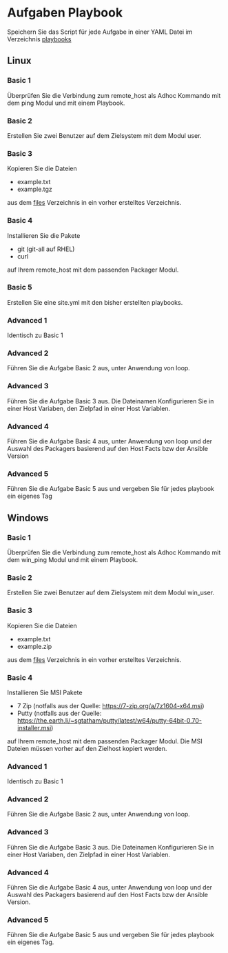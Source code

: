 # Aufgaben Playbook

Speichern Sie das Script für jede Aufgabe in einer YAML Datei im Verzeichnis [playbooks](../playbooks)

## Linux

### Basic 1
Überprüfen Sie die Verbindung zum remote_host als Adhoc Kommando mit dem ping Modul und mit einem Playbook.

### Basic 2
Erstellen Sie zwei Benutzer auf dem Zielsystem mit dem Modul user.

### Basic 3
Kopieren Sie die Dateien

- example.txt
- example.tgz

aus dem [files](../files) Verzeichnis in ein vorher erstelltes Verzeichnis.

### Basic 4
Installieren Sie die Pakete

- git (git-all auf RHEL)
- curl

auf Ihrem remote_host mit dem passenden Packager Modul.

### Basic 5
Erstellen Sie eine site.yml mit den bisher erstellten playbooks.

### Advanced 1
Identisch zu Basic 1

### Advanced 2
Führen Sie die Aufgabe Basic 2 aus, unter Anwendung von loop.

### Advanced 3
Führen Sie die Aufgabe Basic 3 aus. Die Dateinamen Konfigurieren Sie in einer Host Variaben, den Zielpfad in einer Host Variablen.

### Advanced 4
Führen Sie die Aufgabe Basic 4 aus, unter Anwendung von loop und der Auswahl des
Packagers basierend auf den Host Facts bzw der Ansible Version

### Advanced 5
Führen Sie die Aufgabe Basic 5 aus und vergeben Sie für jedes playbook ein eigenes Tag

## Windows

### Basic 1
Überprüfen Sie die Verbindung zum remote_host als Adhoc Kommando mit dem win_ping Modul und mit einem Playbook.

### Basic 2
Erstellen Sie zwei Benutzer auf dem Zielsystem mit dem Modul win_user.

### Basic 3
Kopieren Sie die Dateien

- example.txt
- example.zip

aus dem [files](../files) Verzeichnis in ein vorher erstelltes Verzeichnis.

### Basic 4
Installieren Sie MSI Pakete

- 7 Zip (notfalls aus der Quelle: https://7-zip.org/a/7z1604-x64.msi)
- Putty (notfalls aus der Quelle: https://the.earth.li/~sgtatham/putty/latest/w64/putty-64bit-0.70-installer.msi)

auf Ihrem remote_host mit dem passenden Packager Modul. Die MSI Dateien müssen vorher auf den Zielhost kopiert werden.

### Advanced 1
Identisch zu Basic 1

### Advanced 2
Führen Sie die Aufgabe Basic 2 aus, unter Anwendung von loop.

### Advanced 3
Führen Sie die Aufgabe Basic 3 aus. Die Dateinamen Konfigurieren Sie in einer Host Variaben, den Zielpfad in einer Host Variablen.

### Advanced 4
Führen Sie die Aufgabe Basic 4 aus, unter Anwendung von loop und der Auswahl des
Packagers basierend auf den Host Facts bzw der Ansible Version. 

### Advanced 5
Führen Sie die Aufgabe Basic 5 aus und vergeben Sie für jedes playbook ein eigenes Tag.
